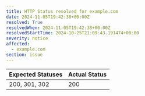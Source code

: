 ```yaml
---
title: HTTP Status resolved for example.com
date: 2024-11-05T19:42:38+00:00Z
resolved: True
resolvedWhen: 2024-11-05T19:42:38+00:00Z
resolvedStartTime: 2024-10-25T21:09:43.191474+00:00
severity: notice
affected:
  - example.com
section: issue
---
```


| Expected Statuses | Actual Status  |
|-------------------|----------------|
| 200, 301, 302 | 200 |
